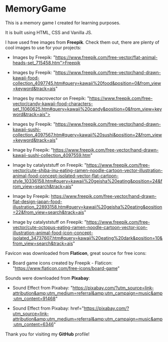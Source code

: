 # MemoryGame

This is a memory game I created for learning purposes.

It is built using HTML, CSS and Vanilla JS.

I have used free images from **Freepik**. Check them out, there are plenty of cool images to use for your projects:

- Images by Freepik: "https://www.freepik.com/free-vector/flat-animal-heads-set_715458.htm">Freepik

- Images by Freepik: "https://www.freepik.com/free-vector/hand-drawn-kawaii-food-collection_4097745.htm#query=kawaii%20food&position=0&from_view=keyword&track=ais"

- Images by macrovector on Freepik: "https://www.freepik.com/free-vector/candy-kawaii-food-characters-set_11060625.htm#query=kawaii%20candy&position=0&from_view=keyword&track=ais">

- Images by Freepik: "https://www.freepik.com/free-vector/hand-drawn-kawaii-sushi-collection_4097567.htm#query=kawaii%20sushi&position=2&from_view=keyword&track=ais"

- Image by Freepik: "https://www.freepik.com/free-vector/hand-drawn-kawaii-sushi-collection_4097559.htm"

- Image by catalyststuff on Freepik: "https://www.freepik.com/free-vector/cute-shiba-inu-eating-ramen-noodle-cartoon-vector-illustration-animal-food-concept-isolated-vector-flat-cartoon-style_10336158.htm#query=kawaii%20geisha%20eating&position=24&from_view=search&track=ais"

- Image by Freepik: https://www.freepik.com/free-vector/hand-drawn-flat-design-japan-food-illustration_22893158.htm#query=kawaii%20geisha%20eating&position=22&from_view=search&track=ais"

- Image by catalyststuff on Freepik: "https://www.freepik.com/free-vector/cute-octopus-eating-ramen-noodle-cartoon-vector-icon-illustration-animal-food-icon-concept-isolated_34737607.htm#query=kawaii%20eating%20dark&position=10&from_view=search&track=ais"

Favicon was downloaded from **Flaticon**, great source for free icons:
- Board game icons created by Freepik - Flaticon: "https://www.flaticon.com/free-icons/board-game"

Sounds were downloaded from **Pixabay**:

- Sound Effect from Pixabay: "https://pixabay.com/?utm_source=link-attribution&amp;utm_medium=referral&amp;utm_campaign=music&amp;utm_content=91468"

- Sound Effect from Pixabay: href="https://pixabay.com/?utm_source=link-attribution&amp;utm_medium=referral&amp;utm_campaign=music&amp;utm_content=6346"

Thank you for visiting my **GitHub** profile!